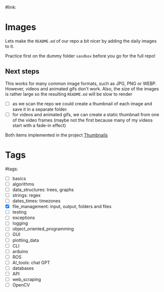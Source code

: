 #link:

# Images

Lets make the `README.md` of our repo a bit nicer by adding the daily images to it.

Practice first on the dummy folder `sandbox` before you go for the full repo!


## Next steps

This works for many common image formats, such as JPG, PNG or WEBP. However, videos and animated gifs don't work. Also, the size of the images is rather large so the resulting `README.md` will be slow to render 

- [ ] as we scan the repo we could create a thumbnail of each image and save it in a separate folder.
- [ ] for videos and animated gifs, we can create a static thumbnail from one of the video frames (maybe not the first because many of my videos start with a fade-in effect)

Both items implemented in the project [Thumbnails](https://github.com/mhered/cpp_100daysofcode/tree/main/code/Day098_02-07-23/Thumbnails)

# Tags
#tags: 

- [ ] basics
- [ ] algorithms
- [ ] data_structures: trees, graphs
- [ ] strings: regex
- [ ] dates_times: timezones
- [x] file_management: input, output, folders and files
- [ ] testing
- [ ] exceptions
- [ ] logging
- [ ] object_oriented_programming
- [ ] GUI
- [ ] plotting_data
- [ ] CLI
- [ ] arduino
- [ ] ROS
- [ ] AI_tools: chat GPT
- [ ] databases
- [ ] API
- [ ] web_scraping
- [ ] OpenCV
